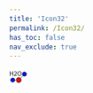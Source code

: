 ```yaml
---
title: 'Icon32'
permalink: /Icon32/
has_toc: false
nav_exclude: true
---
```

![image](/assets/images/icon-32.png)
